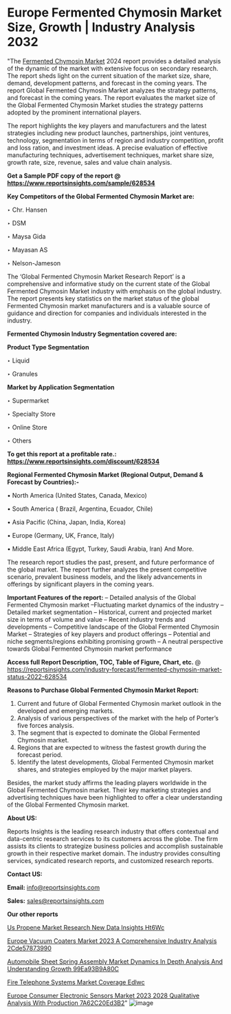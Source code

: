 # Europe Fermented Chymosin Market Size, Growth | Industry Analysis 2032

 "The <a href=https://www.reportsinsights.com/sample/628534>Fermented Chymosin Market</a> 2024 report provides a detailed analysis of the dynamic of the market with extensive focus on secondary research. The report sheds light on the current situation of the market size, share, demand, development patterns, and forecast in the coming years. The report Global Fermented Chymosin Market analyzes the strategy patterns, and forecast in the coming years. The report evaluates the market size of the Global Fermented Chymosin Market studies the strategy patterns adopted by the prominent international players.

The report highlights the key players and manufacturers and the latest strategies including new product launches, partnerships, joint ventures, technology, segmentation in terms of region and industry competition, profit and loss ration, and investment ideas. A precise evaluation of effective manufacturing techniques, advertisement techniques, market share size, growth rate, size, revenue, sales and value chain analysis.

<strong>Get a Sample PDF copy of the report @ <a href=https://www.reportsinsights.com/sample/628534 style=color:#0000ff;>https://www.reportsinsights.com/sample/628534</a></strong>

<strong>Key Competitors of the Global Fermented Chymosin Market are:</strong>

‣ Chr. Hansen

‣ DSM

‣ Maysa Gida

‣ Mayasan AS

‣ Nelson-Jameson

The ‘Global Fermented Chymosin Market Research Report’ is a comprehensive and informative study on the current state of the Global Fermented Chymosin Market industry with emphasis on the global industry. The report presents key statistics on the market status of the global Fermented Chymosin market manufacturers and is a valuable source of guidance and direction for companies and individuals interested in the industry.

<strong>Fermented Chymosin Industry Segmentation covered are:</strong>

<strong>Product Type Segmentation</strong>

‣    Liquid

‣ Granules

<strong>Market by Application Segmentation</strong>

‣   Supermarket

‣ Specialty Store

‣ Online Store

‣ Others

<strong>To get this report at a profitable rate.: <a href=https://www.reportsinsights.com/discount/628534 style=color:#0000ff;>https://www.reportsinsights.com/discount/628534</a></strong>

<strong>Regional Fermented Chymosin Market (Regional Output, Demand &amp; Forecast by Countries):-</strong>

• North America (United States, Canada, Mexico)

• South America ( Brazil, Argentina, Ecuador, Chile)

• Asia Pacific (China, Japan, India, Korea)

• Europe (Germany, UK, France, Italy)

• Middle East Africa (Egypt, Turkey, Saudi Arabia, Iran) And More.

The research report studies the past, present, and future performance of the global market. The report further analyzes the present competitive scenario, prevalent business models, and the likely advancements in offerings by significant players in the coming years.

<strong>Important Features of the report:</strong>
– Detailed analysis of the Global Fermented Chymosin market
–Fluctuating market dynamics of the industry
–Detailed market segmentation
– Historical, current and projected market size in terms of volume and value
– Recent industry trends and developments
– Competitive landscape of the Global Fermented Chymosin Market
– Strategies of key players and product offerings
– Potential and niche segments/regions exhibiting promising growth
– A neutral perspective towards Global Fermented Chymosin market performance

<strong>Access full Report Description, TOC, Table of Figure, Chart, etc. </strong>@   <a href=https://reportsinsights.com/industry-forecast/fermented-chymosin-market-status-2022-628534 style=color:#0000ff;>https://reportsinsights.com/industry-forecast/fermented-chymosin-market-status-2022-628534</a>

<strong>Reasons to Purchase Global Fermented Chymosin Market Report:</strong>
1. Current and future of Global Fermented Chymosin market outlook in the developed and emerging markets.
2. Analysis of various perspectives of the market with the help of Porter’s five forces analysis.
3. The segment that is expected to dominate the Global Fermented Chymosin market.
4. Regions that are expected to witness the fastest growth during the forecast period.
5. Identify the latest developments, Global Fermented Chymosin market shares, and strategies employed by the major market players.

Besides, the market study affirms the leading players worldwide in the Global Fermented Chymosin market. Their key marketing strategies and advertising techniques have been highlighted to offer a clear understanding of the Global Fermented Chymosin market.

<strong><strong>About US</strong>:</strong>

Reports Insights is the leading research industry that offers contextual and data-centric research services to its customers across the globe. The firm assists its clients to strategize business policies and accomplish sustainable growth in their respective market domain. The industry provides consulting services, syndicated research reports, and customized research reports.

<strong>Contact US:</strong>

<p class=><b>Email:</b> <a href=mailto:info@reportsinsights.com>info@reportsinsights.com</a></p>
<p class=><b>Sales:</b> <a href=mailto:sales@reportsinsights.com>sales@reportsinsights.com</a></p>

<strong>Our other reports</strong>

<a href=https://www.linkedin.com/pulse/us-propene-market-research-new-data-insights-ht6wc/>Us Propene Market Research New Data Insights Ht6Wc</a>

<a href=https://medium.com/@singhaakesh50/europe-vacuum-coaters-market-2023-a-comprehensive-industry-analysis-2cde57873990>Europe Vacuum Coaters Market 2023 A Comprehensive Industry Analysis 2Cde57873990</a>

<a href=https://medium.com/@aanandimane055/automobile-sheet-spring-assembly-market-dynamics-in-depth-analysis-and-understanding-growth-99ea93b9a80c>Automobile Sheet Spring Assembly Market Dynamics In Depth Analysis And Understanding Growth 99Ea93B9A80C</a>

<a href=https://www.linkedin.com/pulse/fire-telephone-systems-market-coverage-edlwc/>Fire Telephone Systems Market Coverage Edlwc</a>

<a href=https://medium.com/@aanarkumar6/europe-consumer-electronic-sensors-market-2023-2028-qualitative-analysis-with-production-7a62c20ed3b2>Europe Consumer Electronic Sensors Market 2023 2028 Qualitative Analysis With Production 7A62C20Ed3B2</a>"
![image](https://github.com/daminid12/RImarketresearch/assets/158430485/5f1ba519-b0b1-4515-b7c8-234e2586e3f9)
